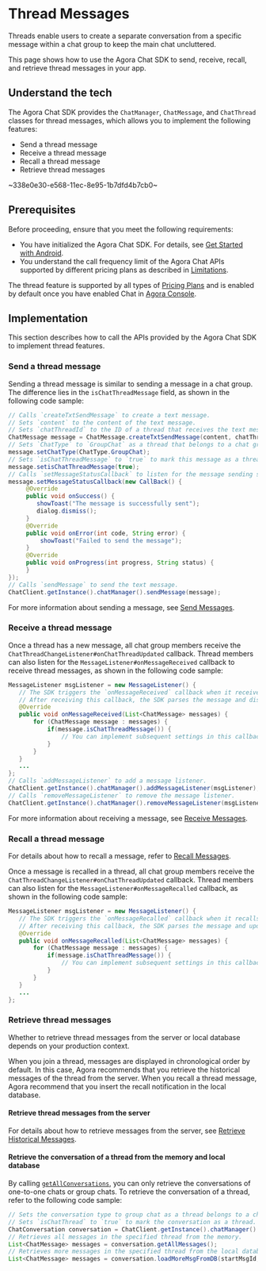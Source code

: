 # Thread Messages

Threads enable users to create a separate conversation from a specific message within a chat group to keep the main chat uncluttered.

This page shows how to use the Agora Chat SDK to send, receive, recall, and retrieve thread messages in your app.

## Understand the tech

The Agora Chat SDK provides the `ChatManager`, `ChatMessage`, and `ChatThread` classes for thread messages, which allows you to implement the following features:

- Send a thread message
- Receive a thread message
- Recall a thread message
- Retrieve thread messages

~338e0e30-e568-11ec-8e95-1b7dfd4b7cb0~


## Prerequisites

Before proceeding, ensure that you meet the following requirements:

- You have initialized the Agora Chat SDK. For details, see [Get Started with Android](./agora_chat_get_started_android?platform=Android).
- You understand the call frequency limit of the Agora Chat APIs supported by different pricing plans as described in [Limitations](./agora_chat_limitation?platform=Android).

<div class="alert info">The thread feature is supported by all types of <a href="https://docs.agora.io/en/agora-chat/agora_chat_plan">Pricing Plans</a> and is enabled by default once you have enabled Chat in <a href="https://console.agora.io/">Agora Console</a>.</div>


## Implementation

This section describes how to call the APIs provided by the Agora Chat SDK to implement thread features.

### Send a thread message

Sending a thread message is similar to sending a message in a chat group. The difference lies in the `isChatThreadMessage` field, as shown in the following code sample:

```java
// Calls `createTxtSendMessage` to create a text message. 
// Sets `content` to the content of the text message.
// Sets `chatThreadId` to the ID of a thread that receives the text message.
ChatMessage message = ChatMessage.createTxtSendMessage(content, chatThreadId); 
// Sets `ChatType` to `GroupChat` as a thread that belongs to a chat group.
message.setChatType(ChatType.GroupChat); 
// Sets `isChatThreadMessage` to `true` to mark this message as a thread message.
message.setisChatThreadMessage(true);
// Calls `setMessageStatusCallback` to listen for the message sending status. You can implement subsequent settings in this callback, for example, displaying a pop-up if the message sending fails.
message.setMessageStatusCallback(new CallBack() {
     @Override
     public void onSuccess() {
        showToast("The message is successfully sent");
        dialog.dismiss();
     }
     @Override
     public void onError(int code, String error) {
         showToast("Failed to send the message");
     }
     @Override
     public void onProgress(int progress, String status) {
     }
});
// Calls `sendMessage` to send the text message.
ChatClient.getInstance().chatManager().sendMessage(message);
```

For more information about sending a message, see [Send Messages](./agora_chat_send_receive_message_android?platform=Android#send-a-text-message).


### Receive a thread message

Once a thread has a new message, all chat group members receive the `ChatThreadChangeListener#onChatThreadUpdated` callback. Thread members can also listen for the `MessageListener#onMessageReceived` callback to receive thread messages, as shown in the following code sample:

```java
MessageListener msgListener = new MessageListener() {
   // The SDK triggers the `onMessageReceived` callback when it receives a message.
   // After receiving this callback, the SDK parses the message and displays it.
   @Override
   public void onMessageReceived(List<ChatMessage> messages) {
       for (ChatMessage message : messages) {
           if(message.isChatThreadMessage()) {
               // You can implement subsequent settings in this callback.
           }
       }
   }
   ...
};
// Calls `addMessageListener` to add a message listener.
ChatClient.getInstance().chatManager().addMessageListener(msgListener);
// Calls `removeMessageListener` to remove the message listener.
ChatClient.getInstance().chatManager().removeMessageListener(msgListener);
```

For more information about receiving a message, see [Receive Messages](./agora_chat_send_receive_message_android?platform=Android#receive-a-message).


### Recall a thread message

For details about how to recall a message, refer to [Recall Messages](./agora_chat_send_receive_message_android?platform=Android#recall-a-message).

Once a message is recalled in a thread, all chat group members receive the `ChatThreadChangeListener#onChatThreadUpdated` callback. Thread members can also listen for the `MessageListener#onMessageRecalled` callback, as shown in the following code sample:

```java
MessageListener msgListener = new MessageListener() {
   // The SDK triggers the `onMessageRecalled` callback when it recalls a message.
   // After receiving this callback, the SDK parses the message and updates its display.
   @Override
   public void onMessageRecalled(List<ChatMessage> messages) {
       for (ChatMessage message : messages) {
           if(message.isChatThreadMessage()) {
               // You can implement subsequent settings in this callback.
           }
       }
   }
   ...
};
```

### Retrieve thread messages

Whether to retrieve thread messages from the server or local database depends on your production context.

When you join a thread, messages are displayed in chronological order by default. In this case, Agora recommends that you retrieve the historical messages of the thread from the server. When you recall a thread message, Agora recommend that you insert the recall notification in the local database.

#### Retrieve thread messages from the server

For details about how to retrieve messages from the server, see [Retrieve Historical Messages](./agora_chat_retrieve_message_android?platform=Android#retrieve-historical-messages-of-the-specified-conversation).

#### Retrieve the conversation of a thread from the memory and local database

By calling [`getAllConversations`](./agora_chat_manage_message_android?platform=Android#retrieve-conversations), you can only retrieve the conversations of one-to-one chats or group chats. To retrieve the conversation of a thread, refer to the following code sample:

```java
// Sets the conversation type to group chat as a thread belongs to a chat group.
// Sets `isChatThread` to `true` to mark the conversation as a thread.
ChatConversation conversation = ChatClient.getInstance().chatManager().getConversation(chatThreadId, ChatConversationType.GroupChat, createIfNotExists, isChatThread);
// Retrieves all messages in the specified thread from the memory.
List<ChatMessage> messages = conversation.getAllMessages();
// Retrieves more messages in the specified thread from the local database. The SDK automatically loads and stores the retrieved messages to the memory.
List<ChatMessage> messages = conversation.loadMoreMsgFromDB(startMsgId, pagesize, searchDirection);
```